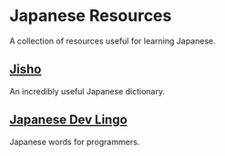 # Japanese Resources

A collection of resources useful for learning Japanese.

## [Jisho](https://jisho.org/)

An incredibly useful Japanese dictionary.

## [Japanese Dev Lingo](https://github.com/Wizcorp/japanese-dev-lingo)

Japanese words for programmers.
